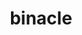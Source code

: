 ---
id: 688
title: binacle
types: [rock,water]
image: https://raw.githubusercontent.com/PokeAPI/sprites/master/sprites/pokemon/688.png
---